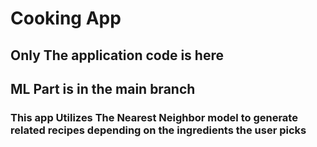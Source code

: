 # Cooking App
## Only The application code is here
## ML Part is in the main branch

### This app Utilizes The Nearest Neighbor model to generate related recipes depending on the ingredients the user picks 
